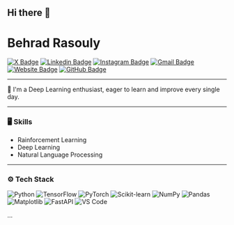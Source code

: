 ## Hi there 👋

<!--
**Behradrsl/Behradrsl** is a ✨ _special_ ✨ repository because its `README.md` (this file) appears on your GitHub profile.

Here are some ideas to get you started:

- 🔭 I’m currently working on ...
- 🌱 I’m currently learning ...
- 👯 I’m looking to collaborate on ...
- 🤔 I’m looking for help with ...
- 💬 Ask me about ...
- 📫 How to reach me: ...
- 😄 Pronouns: ...
- ⚡ Fun fact: ...
-->
# Behrad Rasouly

[![X Badge](https://img.shields.io/badge/-X-black?style=flat&logo=x&logoColor=white&link=https://x.com/behradrasouly)](https://x.com/behradrasouly)
[![Linkedin Badge](https://img.shields.io/badge/-LinkedIn-blue?style=flat\&logo=Linkedin\&logoColor=white\&link=https://linkedin.com/in/behradrasouly)](https://linkedin.com/in/behradrasouly)
[![Instagram Badge](https://img.shields.io/badge/-Instagram-purple?style=flat\&logo=instagram\&logoColor=white\&link=https://instagram.com/behradrasouly111)](https://instagram.com/behradrasouly111)
[![Gmail Badge](https://img.shields.io/badge/-Email-red?style=flat\&logo=gmail\&logoColor=white\&link=mailto\:itsbehradrasouly@gmail.com)](mailto:itsbehradrasouly@gmail.com)
[![Website Badge](https://img.shields.io/badge/-Website-47CCCC?style=flat\&logo=Google-Chrome\&logoColor=white\&link=https://behradrsl.com)](https://Behradrsl.com)
[![GitHub Badge](https://img.shields.io/badge/-GitHub-black?style=flat\&logo=github\&logoColor=white\&link=https://github.com/behradrsl)](https://github.com/behradrsl)

---

🌱 I'm a Deep Learning enthusiast, eager to learn and improve every single day.  

---

### 🖥 Skills

* Rainforcement Learning
* Deep Learning
* Natural Language Processing

---

### ⚙️ Tech Stack
![Python](https://img.shields.io/badge/Python-3776AB?logo=python&logoColor=white)
![TensorFlow](https://img.shields.io/badge/TensorFlow-FF6F00?logo=tensorflow&logoColor=white)
![PyTorch](https://img.shields.io/badge/PyTorch-EE4C2C?logo=pytorch&logoColor=white)
![Scikit-learn](https://img.shields.io/badge/Scikit--Learn-F7931E?logo=scikit-learn&logoColor=white)
![NumPy](https://img.shields.io/badge/NumPy-013243?logo=numpy&logoColor=white)
![Pandas](https://img.shields.io/badge/Pandas-150458?logo=pandas&logoColor=white)
![Matplotlib](https://img.shields.io/badge/Matplotlib-11557C?logo=matplotlib&logoColor=white)
![FastAPI](https://img.shields.io/badge/FastAPI-009688?logo=fastapi&logoColor=white)
![VS Code](https://img.shields.io/badge/VS%20Code-0078D4?logo=visual-studio-code&logoColor=white)

...

